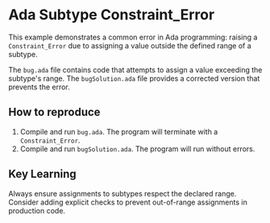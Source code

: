 # Ada Subtype Constraint_Error
This example demonstrates a common error in Ada programming: raising a `Constraint_Error` due to assigning a value outside the defined range of a subtype.

The `bug.ada` file contains code that attempts to assign a value exceeding the subtype's range. The `bugSolution.ada` file provides a corrected version that prevents the error.

## How to reproduce
1. Compile and run `bug.ada`.  The program will terminate with a `Constraint_Error`. 
2. Compile and run `bugSolution.ada`. The program will run without errors.

## Key Learning
Always ensure assignments to subtypes respect the declared range. Consider adding explicit checks to prevent out-of-range assignments in production code.